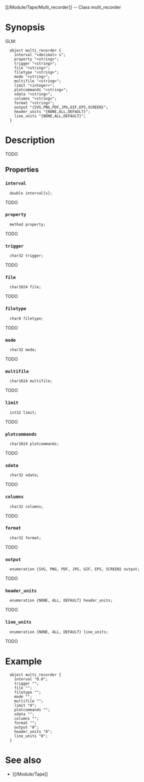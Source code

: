[[/Module/Tape/Multi_recorder]] -- Class multi_recorder

# Synopsis

GLM:

~~~
  object multi_recorder {
    interval "<decimal> s";
    property "<string>";
    trigger "<string>";
    file "<string>";
    filetype "<string>";
    mode "<string>";
    multifile "<string>";
    limit "<integer>";
    plotcommands "<string>";
    xdata "<string>";
    columns "<string>";
    format "<string>";
    output "{SVG,PNG,PDF,JPG,GIF,EPS,SCREEN}";
    header_units "{NONE,ALL,DEFAULT}";
    line_units "{NONE,ALL,DEFAULT}";
  }
~~~

# Description

TODO

## Properties

### `interval`

~~~
  double interval[s];
~~~

TODO

### `property`

~~~
  method property;
~~~

TODO

### `trigger`

~~~
  char32 trigger;
~~~

TODO

### `file`

~~~
  char1024 file;
~~~

TODO

### `filetype`

~~~
  char8 filetype;
~~~

TODO

### `mode`

~~~
  char32 mode;
~~~

TODO

### `multifile`

~~~
  char1024 multifile;
~~~

TODO

### `limit`

~~~
  int32 limit;
~~~

TODO

### `plotcommands`

~~~
  char1024 plotcommands;
~~~

TODO

### `xdata`

~~~
  char32 xdata;
~~~

TODO

### `columns`

~~~
  char32 columns;
~~~

TODO

### `format`

~~~
  char32 format;
~~~

TODO

### `output`

~~~
  enumeration {SVG, PNG, PDF, JPG, GIF, EPS, SCREEN} output;
~~~

TODO

### `header_units`

~~~
  enumeration {NONE, ALL, DEFAULT} header_units;
~~~

TODO

### `line_units`

~~~
  enumeration {NONE, ALL, DEFAULT} line_units;
~~~

TODO

# Example

~~~
  object multi_recorder {
    interval "0.0";
    trigger "";
    file "";
    filetype "";
    mode "";
    multifile "";
    limit "0";
    plotcommands "";
    xdata "";
    columns "";
    format "";
    output "0";
    header_units "0";
    line_units "0";
  }
~~~

# See also

* [[/Module/Tape]]

